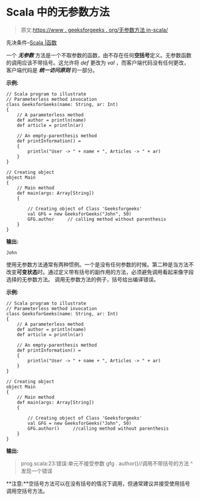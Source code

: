 # Scala 中的无参数方法

> 原文:[https://www . geeksforgeeks . org/无参数方法 in-scala/](https://www.geeksforgeeks.org/parameterless-method-in-scala/)

先决条件–[Scala |函数](https://www.geeksforgeeks.org/scala-functions-basics/)

一个 ***无参数*** 方法是一个不取参数的函数，由不存在任何**空括号**定义。无参数函数的调用应该不带括号。这允许将 *def* 更改为 *val* ，而客户端代码没有任何更改，客户端代码是 ***统一访问原则*** 的一部分。

**示例:**

```
// Scala program to illustrate
// Parameterless method invocation
class GeeksforGeeks(name: String, ar: Int)
{
    // A parameterless method
    def author = println(name)
    def article = println(ar)

    // An empty-parenthesis method
    def printInformation() = 
    {
        println("User -> " + name + ", Articles -> " + ar)
    }
}

// Creating object 
object Main 
{ 
    // Main method
    def main(args: Array[String]) 
    { 

        // Creating object of Class 'Geeksforgeeks'
        val GFG = new GeeksforGeeks("John", 50)
        GFG.author     // calling method without parenthesis
    } 
} 
```

**输出:**

```
John
```

使用无参数方法通常有两种惯例。一个是没有任何参数的时候。第二种是当方法不改变**可变状态**时。通过定义带有括号的副作用的方法，必须避免调用看起来像字段选择的无参数方法。
调用无参数方法的例子，括号给出编译错误。

**示例:**

```
// Scala program to illustrate
// Parameterless method invocation
class GeeksforGeeks(name: String, ar: Int)
{
    // A parameterless method
    def author = println(name)
    def article = println(ar)

    // An empty-parenthesis method
    def printInformation() = 
    {
        println("User -> " + name + ", Articles -> " + ar)
    }
}

// Creating object
object Main 
{ 
    // Main method
    def main(args: Array[String]) 
    { 

        // Creating object of Class 'Geeksforgeeks'
        val GFG = new GeeksforGeeks("John", 50)
        GFG.author()     //calling method without parenthesis
    } 
} 
```

**输出:**

> prog.scala:23:错误:单元不接受参数
> gfg . author()//调用不带括号的方法
> ^
> 发现一个错误

**注意:**空括号方法可以在没有括号的情况下调用，但通常建议并接受使用括号调用空括号方法。